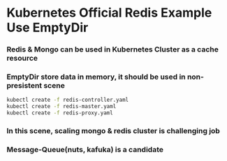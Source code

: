 Kubernetes Official Redis Example Use EmptyDir
================
### Redis & Mongo can be used in Kubernetes Cluster as a cache resource

### EmptyDir store data in memory, it should be used in non-presistent scene

```bash
kubectl create -f redis-controller.yaml
kubectl create -f redis-master.yaml
kubectl create -f redis-proxy.yaml
```

### In this scene, scaling mongo & redis cluster is challenging job

### Message-Queue(nuts, kafuka) is a candidate

